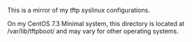 This is a mirror of my tftp syslinux configurations.

On my CentOS 7.3 Minimal system, this directory is located at /var/lib/tftpboot/
and may vary for other operating systems.
